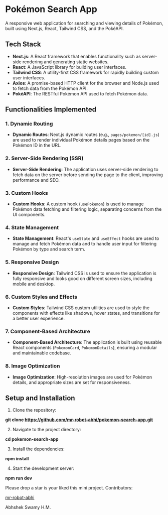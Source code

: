 # Pokémon Search App

A responsive web application for searching and viewing details of Pokémon, built using Next.js, React, Tailwind CSS, and the PokéAPI.

## Tech Stack

- **Next.js**: A React framework that enables functionality such as server-side rendering and generating static websites.
- **React**: A JavaScript library for building user interfaces.
- **Tailwind CSS**: A utility-first CSS framework for rapidly building custom user interfaces.
- **Axios**: A promise-based HTTP client for the browser and Node.js used to fetch data from the Pokémon API.
- **PokéAPI**: The RESTful Pokémon API used to fetch Pokémon data.

## Functionalities Implemented

### 1. Dynamic Routing
- **Dynamic Routes**: Next.js dynamic routes (e.g., `pages/pokemon/[id].js`) are used to render individual Pokémon details pages based on the Pokémon ID in the URL.

### 2. Server-Side Rendering (SSR)
- **Server-Side Rendering**: The application uses server-side rendering to fetch data on the server before sending the page to the client, improving performance and SEO.

### 3. Custom Hooks
- **Custom Hooks**: A custom hook (`usePokemon`) is used to manage Pokémon data fetching and filtering logic, separating concerns from the UI components.

### 4. State Management
- **State Management**: React's `useState` and `useEffect` hooks are used to manage and fetch Pokémon data and to handle user input for filtering Pokémon by type and search term.

### 5. Responsive Design
- **Responsive Design**: Tailwind CSS is used to ensure the application is fully responsive and looks good on different screen sizes, including mobile and desktop.

### 6. Custom Styles and Effects
- **Custom Styles**: Tailwind CSS custom utilities are used to style the components with effects like shadows, hover states, and transitions for a better user experience.

### 7. Component-Based Architecture
- **Component-Based Architecture**: The application is built using reusable React components (`PokemonCard`, `PokemonDetails`), ensuring a modular and maintainable codebase.

### 8. Image Optimization
- **Image Optimization**: High-resolution images are used for Pokémon details, and appropriate sizes are set for responsiveness.

## Setup and Installation

1. Clone the repository:
   
**git clone https://github.com/mr-robot-abhi/pokemon-search-app.git**
   
2. Navigate to the project directory:

**cd pokemon-search-app**

3. Install the dependencies:

**npm install**

4. Start the development server:

**npm run dev**

Please drop a star is your liked this mini project. 
Contributors: 


 [mr-robot-abhi](https://github.com/mr-robot-abhi)
 
 Abhshek Swamy H.M. 
